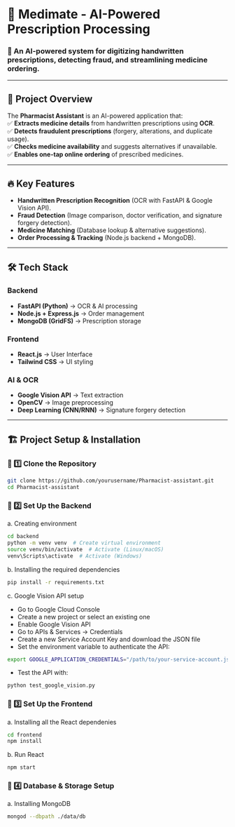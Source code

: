 # 🏥 Medimate - AI-Powered Prescription Processing  

### 🚀 An AI-powered system for digitizing handwritten prescriptions, detecting fraud, and streamlining medicine ordering.
---

## 📌 **Project Overview**  
The **Pharmacist Assistant** is an AI-powered application that:  
✅ **Extracts medicine details** from handwritten prescriptions using **OCR**.  
✅ **Detects fraudulent prescriptions** (forgery, alterations, and duplicate usage).  
✅ **Checks medicine availability** and suggests alternatives if unavailable.  
✅ **Enables one-tap online ordering** of prescribed medicines.  

---

## 🔥 **Key Features**  
- **Handwritten Prescription Recognition** (OCR with FastAPI & Google Vision API).  
- **Fraud Detection** (Image comparison, doctor verification, and signature forgery detection).  
- **Medicine Matching** (Database lookup & alternative suggestions).  
- **Order Processing & Tracking** (Node.js backend + MongoDB).  

---

## 🛠 **Tech Stack**
### **Backend**  
- **FastAPI (Python)** → OCR & AI processing  
- **Node.js + Express.js** → Order management  
- **MongoDB (GridFS)** → Prescription storage   

### **Frontend**  
- **React.js** → User Interface  
- **Tailwind CSS** → UI styling  

### **AI & OCR**  
- **Google Vision API** → Text extraction  
- **OpenCV** → Image preprocessing  
- **Deep Learning (CNN/RNN)** → Signature forgery detection  

---

## 🏗 **Project Setup & Installation**  

### **📌 1️⃣ Clone the Repository**  
```bash
git clone https://github.com/yourusername/Pharmacist-assistant.git
cd Pharmacist-assistant
```

### **📌 2️⃣ Set Up the Backend**  
a. Creating environment
```bash
cd backend
python -m venv venv  # Create virtual environment
source venv/bin/activate  # Activate (Linux/macOS)
venv\Scripts\activate  # Activate (Windows)
```
b. Installing the required dependencies
```bash
pip install -r requirements.txt
```
 c. Google Vision API setup
  - Go to Google Cloud Console
  - Create a new project or select an existing one
  - Enable Google Vision API
  - Go to APIs & Services → Credentials
  - Create a new Service Account Key and download the JSON file
  - Set the environment variable to authenticate the API:
```bash
export GOOGLE_APPLICATION_CREDENTIALS="/path/to/your-service-account.json"
```
  - Test the API with: 
```bash
python test_google_vision.py
```    

### **📌 3️⃣ Set Up the Frontend** 
a. Installing all the React dependenies
```bash
cd frontend
npm install
```
b. Run React
```bash
npm start
```

### **📌 4️⃣ Database & Storage Setup**  
a. Installing MongoDB
```bash
mongod --dbpath ./data/db
```



